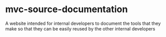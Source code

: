 # mvc-source-documentation
A website intended for internal developers to document the tools that they make so that they can be easily reused by the other internal developers

